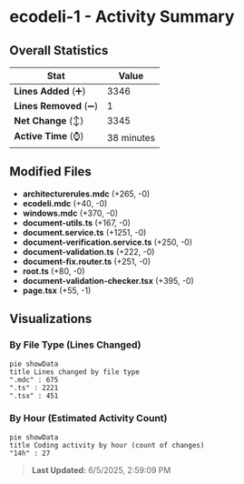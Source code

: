 # ecodeli-1 - Activity Summary 

## Overall Statistics

| Stat                   | Value                                                             |
| ---------------------- | ----------------------------------------------------------------- |
| **Lines Added** (➕)   | 3346                                          |
| **Lines Removed** (➖) | 1                                        |
| **Net Change** (↕)    | 3345                |
| **Active Time** (⌚)   | 38 minutes |


## Modified Files
- **architecturerules.mdc** (+265, -0)
- **ecodeli.mdc** (+40, -0)
- **windows.mdc** (+370, -0)
- **document-utils.ts** (+167, -0)
- **document.service.ts** (+1251, -0)
- **document-verification.service.ts** (+250, -0)
- **document-validation.ts** (+222, -0)
- **document-fix.router.ts** (+251, -0)
- **root.ts** (+80, -0)
- **document-validation-checker.tsx** (+395, -0)
- **page.tsx** (+55, -1)

## Visualizations

### By File Type (Lines Changed)

```mermaid
pie showData
title Lines changed by file type
".mdc" : 675
".ts" : 2221
".tsx" : 451
```

### By Hour (Estimated Activity Count)

```mermaid
pie showData
title Coding activity by hour (count of changes)
"14h" : 27
```


> **Last Updated:** 6/5/2025, 2:59:09 PM